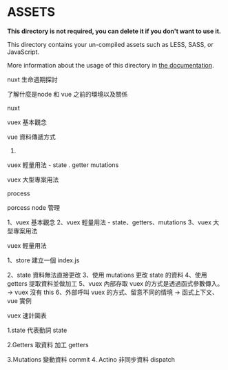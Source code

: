 # ASSETS

**This directory is not required, you can delete it if you don't want to use it.**

This directory contains your un-compiled assets such as LESS, SASS, or JavaScript.

More information about the usage of this directory in [the documentation](https://nuxtjs.org/guide/assets#webpacked).


nuxt  生命週期探討

了解什麼是node 和 vue 之前的環境以及關係

nuxt 


vuex 基本觀念

vue 資料傳遞方式

1.

vuex 輕量用法 - state . getter mutations

vuex 大型專案用法



process 

porcess node 管理


1、vuex 基本觀念
2、vuex 輕量用法 - state、getters、mutations
3、vuex 大型專案用法

vuex 輕量用法

1、store 建立一個 index.js

2、state 資料無法直接更改
3、使用 mutations 更改 state 的資料
4、使用 getters 提取資料並做加工
5、vuex 內部存取 vuex 的方式是透過函式參數傳入。 → vuex 沒有 this
6、外部呼叫 vuex 的方式、留意不同的情境 → 函式上下文、vue 實例


vuex 速計圖表

1.state  代表動詞 state

2.Getters 取資料 加工 getters

3.Ｍutations 變動資料 commit
4. Actino 非同步資料  dispatch
